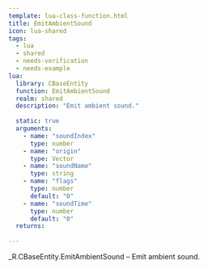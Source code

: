 ```yaml
---
template: lua-class-function.html
title: EmitAmbientSound
icon: lua-shared
tags:
  - lua
  - shared
  - needs-verification
  - needs-example
lua:
  library: CBaseEntity
  function: EmitAmbientSound
  realm: shared
  description: "Emit ambient sound."
  
  static: true
  arguments:
    - name: "soundIndex"
      type: number
    - name: "origin"
      type: Vector
    - name: "soundName"
      type: string
    - name: "flags"
      type: number
      default: "0"
    - name: "soundTime"
      type: number
      default: "0"
  returns:
    
---
```


<div class="lua__search__keywords">
_R.CBaseEntity.EmitAmbientSound &#x2013; Emit ambient sound.
</div>
